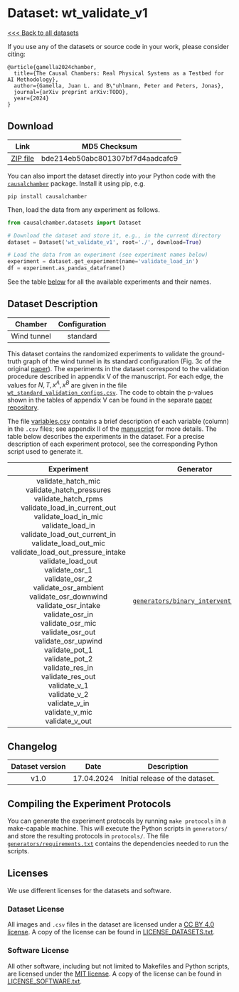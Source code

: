 # Dataset: wt\_validate\_v1

[<<< Back to all datasets](http://causalchamber.org)

If you use any of the datasets or source code in your work, please consider citing:

```
@article{gamella2024chamber,
  title={The Causal Chambers: Real Physical Systems as a Testbed for AI Methodology},
  author={Gamella, Juan L. and B\"uhlmann, Peter and Peters, Jonas},
  journal={arXiv preprint arXiv:TODO},
  year={2024}
}
```

## Download

| Link     | MD5 Checksum                     |
|:--------:|:--------------------------------:|
| [ZIP file](https://causalchamber.s3.eu-central-1.amazonaws.com/downloadables/wt_validate_v1.zip) | bde214eb50abc801307bf7d4aadcafc9 |

You can also import the dataset directly into your Python code with the [`causalchamber`](https://pypi.org/project/causalchamber/) package. Install it using pip, e.g.

```
pip install causalchamber
```

Then, load the data from any experiment as follows.

```python
from causalchamber.datasets import Dataset

# Download the dataset and store it, e.g., in the current directory
dataset = Dataset('wt_validate_v1', root='./', download=True)

# Load the data from an experiment (see experiment names below)
experiment = dataset.get_experiment(name='validate_load_in')
df = experiment.as_pandas_dataframe()
```

See the table [below](#dataset-description) for all the available experiments and their names.

## Dataset Description

| Chamber     | Configuration |
|:-----------:|:-------------:|
| Wind tunnel | standard      |

This dataset contains the randomized experiments to validate the ground-truth graph of the wind tunnel in its standard configuration (Fig. 3c of the original [paper](<https://placehold.co/600x400?text=Placeholder:\nArxiv link!>)). The experiments in the dataset correspond to the validation procedure described in appendix V of the manuscript. For each edge, the values for $N, T, x^A, x^B$ are given in the file [`wt_standard_validation_configs.csv`](wt_validate_v1/wt_standard_validation_configs.csv). The code to obtain the p-values shown in the tables of appendix V can be found in the separate [paper repository](https://github.com/juangamella/causal-chamber-paper).


The file [variables.csv](variables.csv) contains a brief description of each variable (column) in the `.csv` files; see appendix II of the [manuscript](<https://placehold.co/600x400?text=Placeholder:\nArxiv link!>) for more details. The table below describes the experiments in the dataset. For a precise description of each experiment protocol, see the corresponding Python script used to generate it.

| Experiment | Generator | Description |
|:----------------------:|:---------:|:------------|
| validate_hatch_mic<br>validate_hatch_pressures<br>validate_hatch_rpms<br>validate_load_in_current_out<br>validate_load_in_mic<br>validate_load_in<br>validate_load_out_current_in<br>validate_load_out_mic<br>validate_load_out_pressure_intake<br>validate_load_out<br>validate_osr_1<br>validate_osr_2<br>validate_osr_ambient<br>validate_osr_downwind<br>validate_osr_intake<br>validate_osr_in<br>validate_osr_mic<br>validate_osr_out<br>validate_osr_upwind<br>validate_pot_1<br>validate_pot_2<br>validate_res_in<br>validate_res_out<br>validate_v_1<br>validate_v_2<br>validate_v_in<br>validate_v_mic<br>validate_v_out<br> | [`generators/binary_interventions.py`](wt_validate_v1/generators/binary_interventions.py) | In each experiment we repeatedly set the manipulable variable given in the experiment name to a value picked randomly between two options ($x^A$ or $x^B$), as described in the validation procedure given in appendix V of the [manuscript](<https://placehold.co/600x400?text=Placeholder:\nArxiv link!>). |

## Changelog

| Dataset version | Date       | Description                     |
|:---------------:|:----------:|:-------------------------------:|
| v1.0            | 17.04.2024 | Initial release of the dataset. |

## Compiling the Experiment Protocols

You can generate the experiment protocols by running `make protocols` in a make-capable machine. This will execute the Python scripts in `generators/` and store the resulting protocols in `protocols/`. The file [`generators/requirements.txt`](generators/requirements.txt) contains the dependencies needed to run the scripts.


## Licenses

We use different licenses for the datasets and software.

### Dataset License

All images and `.csv` files in the dataset are licensed under a [CC BY 4.0 license](https://creativecommons.org/licenses/by/4.0/). A copy of the license can be found in [LICENSE_DATASETS.txt](LICENSE_DATASETS.txt).

### Software License

All other software, including but not limited to Makefiles and Python scripts, are licensed under the [MIT license](https://opensource.org/license/mit/). A copy of the license can be found in [LICENSE_SOFTWARE.txt](LICENSE_SOFTWARE.txt).

